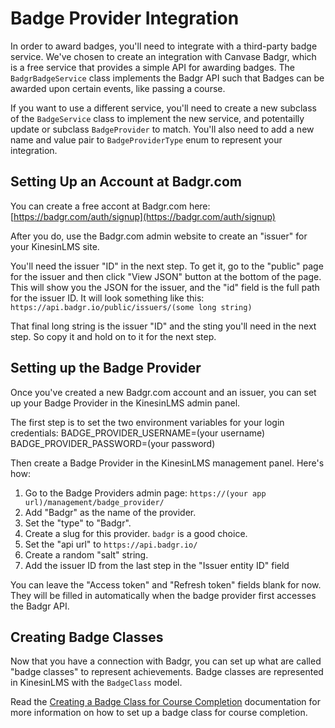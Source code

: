 # Badge Provider Integration

In order to award badges, you'll need to integrate with a third-party badge service. We've chosen to create an
integration with Canvase Badgr, which is a free service that provides a simple API for awarding badges.
The `BadgrBadgeService` class implements the Badgr API such that Badges can be awarded upon certain events, like
passing a course.

If you want to use a different service, you'll need to create a new subclass of
the `BadgeService` class to implement the new service, and potentailly update or subclass `BadgeProvider` to match.
You'll also need to add a new name and value pair to `BadgeProviderType` enum to represent your integration.

## Setting Up an Account at Badgr.com

You can create a free accont at Badgr.com here: [https://badgr.com/auth/signup](https://badgr.com/auth/signup)

After you do, use the Badgr.com admin website to create an "issuer" for your KinesinLMS site.

You'll need the issuer "ID" in the next step. To get it, go to the "public" page for the issuer and then click
"View JSON" button at the bottom of the page. This will show you the JSON for the issuer, and the "id" field is the
full path for the issuer ID. It will look something like this: `https://api.badgr.io/public/issuers/(some long string)`

That final long string is the issuer "ID" and the sting you'll need in the next step. So copy it and hold on to it for
the next step.

## Setting up the Badge Provider

Once you've created a new Badgr.com account and an issuer, you can set up your Badge Provider in the KinesinLMS admin
panel.

The first step is to set the two environment variables for your login credentials:
BADGE_PROVIDER_USERNAME=(your username)
BADGE_PROVIDER_PASSWORD=(your password)

Then create a Badge Provider in the KinesinLMS management panel. Here's how:

1. Go to the Badge Providers admin page: `https://(your app url)/management/badge_provider/`
2. Add "Badgr" as the name of the provider.
3. Set the "type" to "Badgr".
4. Create a slug for this provider. `badgr` is a good choice.
5. Set the "api url" to `https://api.badgr.io/`
6. Create a random "salt" string.
7. Add the issuer ID from the last step in the "Issuer entity ID" field

You can leave the "Access token" and "Refresh token" fields blank for now. They will be filled in automatically
when the badge provider first accesses the Badgr API.

## Creating Badge Classes

Now that you have a connection with Badgr, you can set up what are called "badge classes" to represent achievements.
Badge classes are represented in KinesinLMS with the `BadgeClass` model.

Read the [Creating a Badge Class for Course Completion](creating_badge_class.md) documentation for more information on
how to set up a badge class for course completion.





